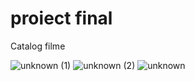 # proiect final

Catalog filme


![unknown (1)](https://user-images.githubusercontent.com/93886948/145614351-9981e6ee-d1cb-4470-b7d2-0b7cba08d232.png)
![unknown (2)](https://user-images.githubusercontent.com/93886948/145614355-c8ecad54-493e-4d79-b6f2-bec3154852ff.png)
![unknown](https://user-images.githubusercontent.com/93886948/145614357-8e1ecc72-7962-45df-a1a3-ece7bdc274ee.png)

